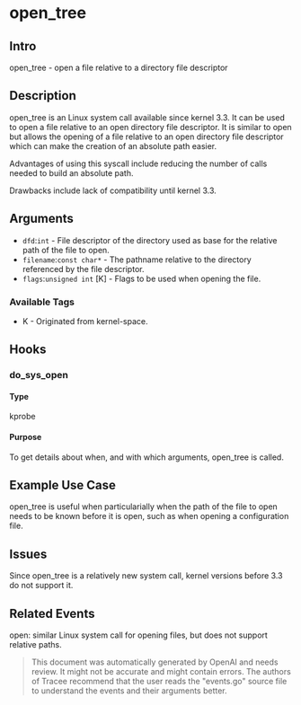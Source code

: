 
# open_tree 

## Intro 
open_tree - open a file relative to a directory file descriptor 

## Description
open_tree is an Linux system call available since kernel 3.3. It can be used to open a file relative to an open directory file descriptor. It is similar to open but allows the opening of a file relative to an open directory file descriptor which can make the creation of an absolute path easier. 

Advantages of using this syscall include reducing the number of calls needed to build an absolute path.

Drawbacks include lack of compatibility until kernel 3.3.

## Arguments
* `dfd`:`int` - File descriptor of the directory used as base for the relative path of the file to open. 
* `filename`:`const char*` - The pathname relative to the directory referenced by the file descriptor.
* `flags`:`unsigned int` [K] - Flags to be used when opening the file.

### Available Tags
* K - Originated from kernel-space.

## Hooks
### do_sys_open
#### Type
kprobe 
#### Purpose
To get details about when, and with which arguments, open_tree is called. 

## Example Use Case
open_tree is useful when particularially when the path of the file to open needs to be known before it is open, such as when opening a configuration file.

## Issues
Since open_tree is a relatively new system call, kernel versions before 3.3 do not support it.

## Related Events
open: similar Linux system call for opening files, but does not support relative paths.

> This document was automatically generated by OpenAI and needs review. It might
> not be accurate and might contain errors. The authors of Tracee recommend that
> the user reads the "events.go" source file to understand the events and their
> arguments better.
